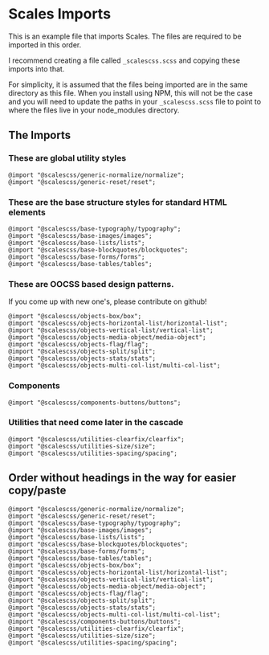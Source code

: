 # Scales Imports

This is an example file that imports Scales. The files are required to be imported in this order.

I recommend creating a file called `_scalescss.scss` and copying these imports into that.

For simplicity, it is assumed that the files being imported are in the same directory as this file. When you install using NPM, this will not be the case and you will need to update the paths in your `_scalescss.scss` file to point to where the files live in your node_modules directory.

## The Imports

### These are global utility styles
```
@import "@scalescss/generic-normalize/normalize";
@import "@scalescss/generic-reset/reset";
```
### These are the base structure styles for standard HTML elements
```
@import "@scalescss/base-typography/typography";
@import "@scalescss/base-images/images";
@import "@scalescss/base-lists/lists";
@import "@scalescss/base-blockquotes/blockquotes";
@import "@scalescss/base-forms/forms";
@import "@scalescss/base-tables/tables";
```

### These are OOCSS based design patterns.
If you come up with new one's, please contribute on github!
```
@import "@scalescss/objects-box/box";
@import "@scalescss/objects-horizontal-list/horizontal-list";
@import "@scalescss/objects-vertical-list/vertical-list";
@import "@scalescss/objects-media-object/media-object";
@import "@scalescss/objects-flag/flag";
@import "@scalescss/objects-split/split";
@import "@scalescss/objects-stats/stats";
@import "@scalescss/objects-multi-col-list/multi-col-list";
```

### Components
```
@import "@scalescss/components-buttons/buttons";
```

### Utilities that need come later in the cascade
```
@import "@scalescss/utilities-clearfix/clearfix";
@import "@scalescss/utilities-size/size";
@import "@scalescss/utilities-spacing/spacing";
```

## Order without headings in the way for easier copy/paste
```
@import "@scalescss/generic-normalize/normalize";
@import "@scalescss/generic-reset/reset";
@import "@scalescss/base-typography/typography";
@import "@scalescss/base-images/images";
@import "@scalescss/base-lists/lists";
@import "@scalescss/base-blockquotes/blockquotes";
@import "@scalescss/base-forms/forms";
@import "@scalescss/base-tables/tables";
@import "@scalescss/objects-box/box";
@import "@scalescss/objects-horizontal-list/horizontal-list";
@import "@scalescss/objects-vertical-list/vertical-list";
@import "@scalescss/objects-media-object/media-object";
@import "@scalescss/objects-flag/flag";
@import "@scalescss/objects-split/split";
@import "@scalescss/objects-stats/stats";
@import "@scalescss/objects-multi-col-list/multi-col-list";
@import "@scalescss/components-buttons/buttons";
@import "@scalescss/utilities-clearfix/clearfix";
@import "@scalescss/utilities-size/size";
@import "@scalescss/utilities-spacing/spacing";
```
